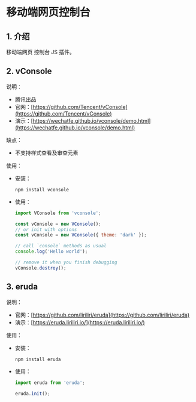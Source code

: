 <!--#region
@author 吴钦飞
@email wuqinfei@qq.com
@create date 2023-11-18 11:17:02
@modify date 2023-11-18 11:17:13
@desc [description]
#endregion-->


# 移动端网页控制台

## 1. 介绍

移动端网页 控制台 JS 插件。

## 2. vConsole

说明：

* 腾讯出品
* 官网：[https://github.com/Tencent/vConsole](https://github.com/Tencent/vConsole)
* 演示：[https://wechatfe.github.io/vconsole/demo.html](https://wechatfe.github.io/vconsole/demo.html)

缺点：

* 不支持样式查看及审查元素

使用：

* 安装：

    ```shell
    npm install vconsole
    ```

* 使用：

    ```js
    import VConsole from 'vconsole';

    const vConsole = new VConsole();
    // or init with options
    const vConsole = new VConsole({ theme: 'dark' });

    // call `console` methods as usual
    console.log('Hello world');

    // remove it when you finish debugging
    vConsole.destroy();
    ```

## 3. eruda

说明：

* 官网：[https://github.com/liriliri/eruda](https://github.com/liriliri/eruda)
* 演示：[https://eruda.liriliri.io/](https://eruda.liriliri.io/)

使用：

* 安装：

    ```shell
    npm install eruda
    ```

* 使用：

    ```js
    import eruda from 'eruda';

    eruda.init();
    ```
